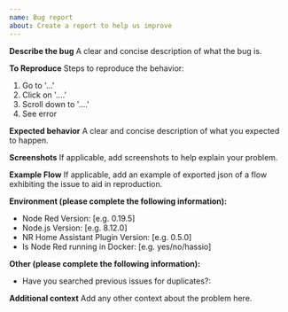 ```yaml
---
name: Bug report
about: Create a report to help us improve
---
```


**Describe the bug**
A clear and concise description of what the bug is.

**To Reproduce**
Steps to reproduce the behavior:

1. Go to '...'
2. Click on '....'
3. Scroll down to '....'
4. See error

**Expected behavior**
A clear and concise description of what you expected to happen.

**Screenshots**
If applicable, add screenshots to help explain your problem.

**Example Flow**
If applicable, add an example of exported json of a flow exhibiting the issue to aid in reproduction.

**Environment (please complete the following information):**

- Node Red Version: [e.g. 0.19.5]
- Node.js Version: [e.g. 8.12.0]
- NR Home Assistant Plugin Version: [e.g. 0.5.0]
- Is Node Red running in Docker: [e.g. yes/no/hassio]

**Other (please complete the following information):**

- Have you searched previous issues for duplicates?:

**Additional context**
Add any other context about the problem here.
